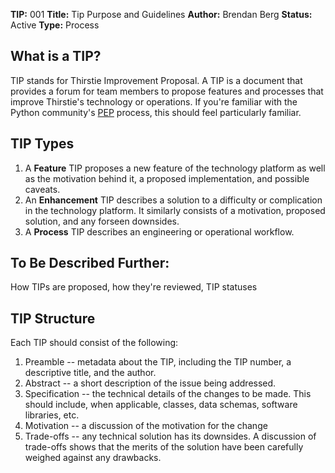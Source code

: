 <!-- TITLE: 001: TIP Purpose and Guidelines -->

__TIP:__ 001
__Title:__ Tip Purpose and Guidelines
__Author:__ Brendan Berg
__Status:__ Active
__Type:__ Process

## What is a TIP?
TIP stands for Thirstie Improvement Proposal. A TIP is a document that provides a forum for team members to propose features and processes that improve Thirstie's technology or operations. If you're familiar with the Python community's [PEP][pep] process, this should feel particularly familiar.

[pep]: https://www.python.org/dev/peps/

## TIP Types
1. A __Feature__ TIP proposes a new feature of the technology platform as well as the motivation behind it, a proposed implementation, and possible caveats.
2. An __Enhancement__ TIP describes a solution to a difficulty or complication in the technology platform. It similarly consists of a motivation, proposed solution, and any forseen downsides.
3. A __Process__ TIP describes an engineering or operational workflow.

## To Be Described Further:
How TIPs are proposed, how they're reviewed, TIP statuses

## TIP Structure
Each TIP should consist of the following:

1. Preamble -- metadata about the TIP, including the TIP number, a descriptive title, and the author.
2. Abstract -- a short description of the issue being addressed.
3. Specification -- the technical details of the changes to be made. This should include, when applicable, classes, data schemas, software libraries, etc.
4. Motivation -- a discussion of the motivation for the change
5. Trade-offs -- any technical solution has its downsides. A discussion of trade-offs shows that the merits of the solution have been carefully weighed against any drawbacks.